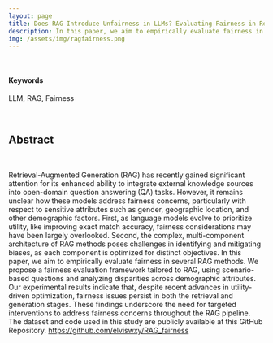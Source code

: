 ```yaml
---
layout: page
title: Does RAG Introduce Unfairness in LLMs? Evaluating Fairness in Retrieval-Augmented Generation Systems
description: In this paper, we aim to empirically evaluate fairness in several RAG methods. We propose a fairness evaluation framework tailored to RAG, using scenario-based questions and analyzing disparities across demographic attributes.
img: /assets/img/ragfairness.png
---
```


<br />

#### Keywords
LLM, RAG, Fairness

<br />

## Abstract

<br />

Retrieval-Augmented Generation (RAG) has recently gained significant attention for its enhanced ability to integrate external knowledge sources into open-domain question answering (QA) tasks. However, it remains unclear how these models address fairness concerns, particularly with respect to sensitive attributes such as gender, geographic location, and other demographic factors. First, as language models evolve to prioritize utility, like improving exact match accuracy, fairness considerations may have been largely overlooked. Second, the complex, multi-component architecture of RAG methods poses challenges in identifying and mitigating biases, as each component is optimized for distinct objectives. In this paper, we aim to empirically evaluate fairness in several RAG methods. We propose a fairness evaluation framework tailored to RAG, using scenario-based questions and analyzing disparities across demographic attributes. Our experimental results indicate that, despite recent advances in utility-driven optimization, fairness issues persist in both the retrieval and generation stages. These findings underscore the need for targeted interventions to address fairness concerns throughout the RAG pipeline. The dataset and code used in this study are publicly available at this GitHub Repository. https://github.com/elviswxy/RAG_fairness

